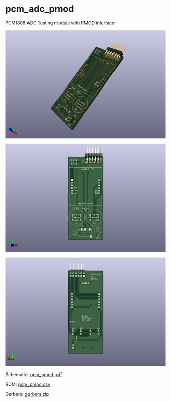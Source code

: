 # pcm_adc_pmod
PCM1808 ADC Testing module with PMOD interface


![alt text](pcm_pmod_3d.png)

![alt text](pcm_pmod_top.png)

![alt text](pcm_pmod_bot.png)

Schematic:
[pcm_pmod.pdf](pcm_pmod.pdf)

BOM:
[pcm_pmod.csv](pcm_pmod.csv)

Gerbers:
[gerbers.zip](https://github.com/s59mz/kicad-pcm_adc/raw/main/gerbers.zip)
